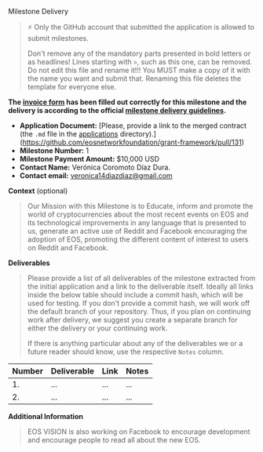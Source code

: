 Milestone Delivery

> ⚡ Only the GitHub account that submitted the application is allowed to submit milestones. 
> 
> Don't remove any of the mandatory parts presented in bold letters or as headlines! Lines starting with `>`, such as this one, can be removed.
> Do not edit this file and rename it!!!  You MUST make a copy of it with the name you want and submit that.  Renaming this file deletes
> the template for everyone else.
> 

**The [invoice form](https://forms.gle/wLuAzXKa9qYrZQob9) has been filled out correctly for this milestone and the delivery is according to the official [milestone delivery guidelines](https://github.com/eosnetworkfoundation/grant-framework/blob/master/docs/milestone-deliverables-guidelines.md).**  

* **Application Document:** [Please, provide a link to the merged contract (the `.md` file in the [applications](https://github.com/eosnetworkfoundation/grant-framework/tree/master/applications) directory).](https://github.com/eosnetworkfoundation/grant-framework/pull/131)
* **Milestone Number:** 1
* **Milestone Payment Amount:** $10,000 USD
* **Contact Name:** Verónica Coromoto Díaz Dura.
* **Contact email:** veronica14diazdiaz@gmail.com

**Context** (optional)
> Our Mission with this Milestone is to Educate, inform and promote the world of cryptocurrencies about the most recent events on EOS and its technological improvements in any language that is presented to us, generate an active use of Reddit and Facebook encouraging the adoption of EOS, promoting the different content of interest to users on Reddit and Facebook.

**Deliverables**
> Please provide a list of all deliverables of the milestone extracted from the initial application and a link to the deliverable itself. Ideally all links inside the below table should include a commit hash, which will be used for testing. If you don't provide a commit hash, we will work off the default branch of your repository. Thus, if you plan on continuing work after delivery, we suggest you create a separate branch for either the delivery or your continuing work. 
> 
> If there is anything particular about any of the deliverables we or a future reader should know, use the respective `Notes` column.

| Number | Deliverable | Link | Notes |
| ------------- | ------------- | ------------- |------------- |
| 1. | ... |...| ...| 
| 2.  | ... |...| ...| 

**Additional Information**
> EOS VISION is also working on Facebook to encourage development and encourage people to read all about the new EOS.
